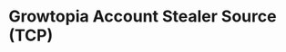 # Growtopia Account Stealer Source (TCP)
<img url="https://i.pinimg.com/originals/d2/73/5f/d2735f7cd660f49257de9070f02e38fb.png">

